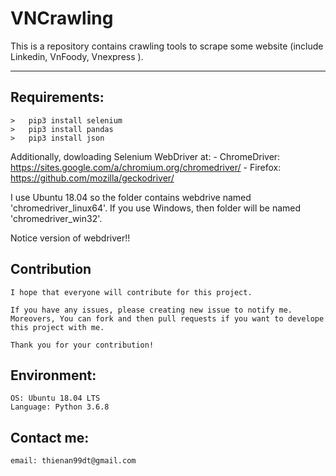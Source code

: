 # VNCrawling

This is a repository contains crawling tools to scrape some website (include Linkedin, VnFoody, Vnexpress ).

---------------------------------------

## Requirements:
    >   pip3 install selenium
    >   pip3 install pandas
    >   pip3 install json

Additionally, dowloading Selenium WebDriver at:
    - ChromeDriver:
        https://sites.google.com/a/chromium.org/chromedriver/
    - Firefox:
        https://github.com/mozilla/geckodriver/

I use Ubuntu 18.04 so the folder contains webdrive named 'chromedriver_linux64'. If you use Windows, then folder will be named 'chromedriver_win32'.

Notice version of webdriver!!

## Contribution
    I hope that everyone will contribute for this project.
    
    If you have any issues, please creating new issue to notify me. Moreovers, You can fork and then pull requests if you want to develope this project with me.

    Thank you for your contribution!

## Environment:
    OS: Ubuntu 18.04 LTS
    Language: Python 3.6.8

## Contact me:
    email: thienan99dt@gmail.com

